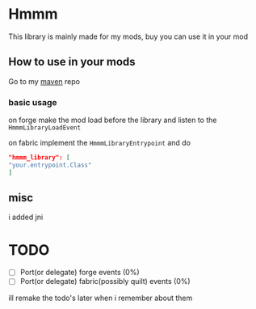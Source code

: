 # Hmmm
This library is mainly made for my mods, buy you can use it in your mod

## How to use in your mods
Go to my [maven](https://github.com/Progames723/maven) repo

### basic usage
on forge make the mod load before the library and listen to the `HmmmLibraryLoadEvent`<p>
on fabric implement the `HmmmLibraryEntrypoint` and do
```json
"hmmm_library": [
"your.entrypoint.Class"
]
```

## misc

i added jni

# TODO
- [ ] Port(or delegate) forge events (0%)
- [ ] Port(or delegate) fabric(possibly quilt) events (0%)

ill remake the todo's later when i remember about them
